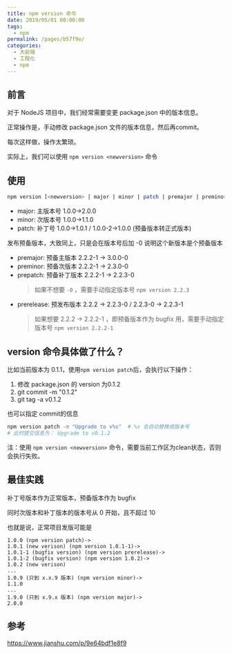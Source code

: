 ```yaml
---
title: npm version 命令
date: 2019/05/01 00:00:00
tags: 
  - npm
permalink: /pages/b57f9e/
categories: 
  - 大前端
  - 工程化
  - npm
---
```


## 前言

对于 NodeJS 项目中，我们经常需要变更 package.json 中的版本信息。

正常操作是，手动修改 package.json 文件的版本信息，然后再commit。

每次这样做，操作太繁琐。

实际上，我们可以使用 `npm version <newversion>` 命令

<!-- more -->

## 使用

```bash
npm version [<newversion> | major | minor | patch | premajor | preminor | prepatch | prerelease | from-git]
```
- major: 主版本号 1.0.0->2.0.0
- minor: 次版本号 1.0.0->1.1.0
- patch: 补丁号 1.0.0->1.0.1 / 1.0.0-2->1.0.0 (预备版本转正式版本)

发布预备版本，大致同上，只是会在版本号后加 -0 说明这个新版本是个预备版本

- premajor: 预备主版本 2.2.2-1 -> 3.0.0-0
- preminor: 预备次版本 2.2.2-1 -> 2.3.0-0
- prepatch: 预备补丁版本 2.2.2-1 -> 2.2.3-0
  > 如果不想要 `-0` ，需要手动指定版本号 `npm version 2.2.3`
- prerelease: 预发布版本 2.2.2 -> 2.2.3-0 / 2.2.3-0 -> 2.2.3-1
  > 如果想要 2.2.2 -> 2.2.2-1 ，即预备版本作为 bugfix 用，需要手动指定版本号 `npm version 2.2.2-1`
## version 命令具体做了什么？

比如当前版本为 0.1.1，使用`npm version patch`后，会执行以下操作：

1. 修改 package.json 的 version 为0.1.2
2. git commit -m "0.1.2"
3. git tag -a v0.1.2

也可以指定 commit的信息
```bash
npm version patch -m "Upgrade to v%s"  # %s 会自动替换成版本号
# 此时提交信息为： Upgrade to v0.1.2
```

注：使用 `npm version <newversion>` 命令，需要当前工作区为clean状态，否则会执行失败。

## 最佳实践

补丁号版本作为正常版本，预备版本作为 bugfix 

同时次版本和补丁版本的版本号从 0 开始，且不超过 10

也就是说，正常项目发版可能是
```
1.0.0 (npm version patch)->
1.0.1 (new verison) (npm version 1.0.1-1)->
1.0.1-1 (bugfix version) (npm version prerelease)->
1.0.1-2 (bugfix version) (npm version 1.0.2)->
1.0.2 (new verison)
...
1.0.9 (只到 x.x.9 版本) (npm version minor)->
1.1.0 
...
1.9.0 (只到 x.9.x 版本) (npm version major)->
2.0.0
```

## 参考

https://www.jianshu.com/p/9e64bdf1e8f9
